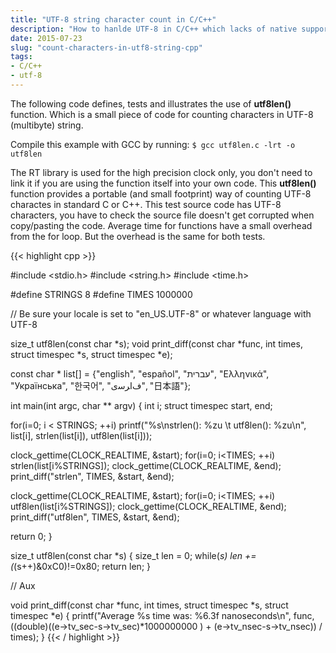 ```yaml
---
title: "UTF-8 string character count in C/C++"
description: "How to hanlde UTF-8 in C/C++ which lacks of native support"
date: 2015-07-23
slug: "count-characters-in-utf8-string-cpp"
tags:
- C/C++
- utf-8
---
```


The following code defines, tests and illustrates the use of **utf8len()** function.
Which is a small piece of code for counting characters in UTF-8 (multibyte) string.

Compile this example with GCC by running: `$ gcc utf8len.c -lrt -o utf8len`

The RT library is used for the high precision clock only, you don't need to link it if you are using the function itself into your own code.
This **utf8len()** function provides a portable (and small footprint) way of counting UTF-8 charactes in standard C or C++.
This test source code has UTF-8 characters, you have to check the source file doesn't get corrupted when copy/pasting the code.
Average time for functions have a small overhead from the for loop. But the overhead is the same for both tests.

{{< highlight cpp >}}

#include <stdio.h>
#include <string.h>
#include <time.h>
 
#define STRINGS 8
#define TIMES 1000000
 
// Be sure your locale is set to "en_US.UTF-8" or whatever language with UTF-8
 
size_t utf8len(const char *s);
void print_diff(const char *func, int times, struct timespec *s, struct timespec *e);
 
const char * list[] = {"english", "español", "עברית", "Ελληνικά", "Українська", "한국어", "ﻑﺍﺮﺳی", "日本語"};
 
int main(int argc, char ** argv)
{
  int i;
  struct timespec start, end;
 
  for(i=0; i < STRINGS; ++i)
    printf("%s\nstrlen(): %zu \t utf8len(): %zu\n", list[i], strlen(list[i]), utf8len(list[i]));
 
 
  clock_gettime(CLOCK_REALTIME, &start);
  for(i=0; i<TIMES; ++i)
    strlen(list[i%STRINGS]);
  clock_gettime(CLOCK_REALTIME, &end);
  print_diff("strlen", TIMES, &start, &end);
 
  clock_gettime(CLOCK_REALTIME, &start);
  for(i=0; i<TIMES; ++i)
    utf8len(list[i%STRINGS]);
  clock_gettime(CLOCK_REALTIME, &end);
  print_diff("utf8len", TIMES, &start, &end);
 
  return 0;
}
 
 
size_t utf8len(const char *s)
{
  size_t len = 0;
  while(*s)
    len += (*(s++)&0xC0)!=0x80;
  return len;
}
 
// Aux
 
void print_diff(const char *func, int times, struct timespec *s, struct timespec *e)
{
  printf("Average %s time was: %6.3f nanoseconds\n", func, ((double)((e->tv_sec-s->tv_sec)*1000000000 ) + (e->tv_nsec-s->tv_nsec)) / times);
}
{{< / highlight >}}